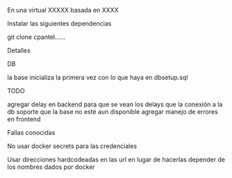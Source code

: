 En una virtual XXXXX basada en XXXX

Instalar las siguientes dependencias


git clone cpantel......




Detalles

DB

la base inicializa la primera vez con lo que haya en dbsetup.sql


TODO

agregar delay en backend para que se vean los delays
que la conexión a la db soporte que la base no esté aun disponible
agregar manejo de errores en frontend



Fallas conocidas

No usar docker secrets para las credenciales

Usar direcciones hardcodeadas en las url en lugar de hacerlas depender de los nombres dados por docker

